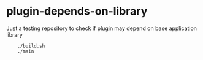 # plugin-depends-on-library
Just a testing repository to check if plugin may depend on base application library

```
	./build.sh
	./main
```
